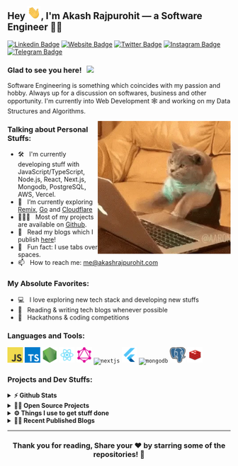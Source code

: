 ## Hey <img alt="Hi" src="./images/Hi.gif" width="30px" height="30px" />, I'm Akash Rajpurohit — a Software Engineer 👨‍💻

[![Linkedin Badge](https://img.shields.io/badge/-LinkedIn-0e76a8?style=flat-square&logo=Linkedin&logoColor=white)](https://linkedin.com/in/AkashRajpurohit)
[![Website Badge](https://img.shields.io/badge/Website-3b5998?style=flat-square&logo=google-chrome&logoColor=white)](https://akashrajpurohit.com/)
[![Twitter Badge](https://img.shields.io/badge/-Twitter-00acee?style=flat-square&logo=Twitter&logoColor=white)](https://twitter.com/AkashWhoCodes)
[![Instagram Badge](https://img.shields.io/badge/-Instagram-e4405f?style=flat-square&logo=Instagram&logoColor=white)](https://instagram.com/akashwho.codes/)
[![Telegram Badge](https://img.shields.io/badge/-Telegram-0088cc?style=flat-square&logo=Telegram&logoColor=white)](https://t.me/AkashRajpurohit)
  
### Glad to see you here! &nbsp; ![](https://visitor-badge.laobi.icu/badge?page_id=akashrajpurohit.visitor-badge&style=flat-square&color=0088cc)

Software Engineering is something which coincides with my passion and hobby. Always up for a discussion on softwares, business and other opportunity. I'm currently into Web Development 🕸️ and working on my Data Structures and Algorithms.
  
<img align="right" alt="Coding Cat" src="./images/coding.webp" />

### Talking about Personal Stuffs:

- 🛠 &nbsp; I'm currently developing stuff with JavaScript/TypeScript, Node.js, React, Next.js, Mongodb, PostgreSQL, AWS, Vercel.
- 🚀 &nbsp; I’m currently exploring [Remix](https://remix.run), [Go](https://go.dev/) and [Cloudflare](https://www.cloudflare.com/)
- 👨🏻‍💻 &nbsp; Most of my projects are available on [Github](https://github.com/AkashRajpurohit).
- 💬 &nbsp; Read my blogs which I publish [here](https://akashrajpurohit.com/blogs/)!
- 👾 &nbsp; Fun fact: I use tabs over spaces.
- 📫 &nbsp; How to reach me: me@akashrajpurohit.com 

### My Absolute Favorites:

- 💻 &nbsp; I love exploring new tech stack and developing new stuffs
- 📰 &nbsp; Reading & writing tech blogs whenever possible
- 🍕 &nbsp; Hackathons & coding competitions

### Languages and Tools:

<code><img height="35" src="https://raw.githubusercontent.com/github/explore/80688e429a7d4ef2fca1e82350fe8e3517d3494d/topics/javascript/javascript.png" alt="javascript"></code>
<code><img height="35" src="https://raw.githubusercontent.com/github/explore/80688e429a7d4ef2fca1e82350fe8e3517d3494d/topics/typescript/typescript.png" alt="typescript"></code>
<code><img height="35" src="https://raw.githubusercontent.com/github/explore/80688e429a7d4ef2fca1e82350fe8e3517d3494d/topics/nodejs/nodejs.png" alt="nodejs"></code>
<code><img height="35" src="https://raw.githubusercontent.com/github/explore/80688e429a7d4ef2fca1e82350fe8e3517d3494d/topics/react/react.png" alt="react"></code>
<code><img height="35" src="https://raw.githubusercontent.com/github/explore/80688e429a7d4ef2fca1e82350fe8e3517d3494d/topics/graphql/graphql.png" alt="graphql"></code>
<code><img height="35" src="https://nextjs.org/static/favicon/favicon-32x32.png" alt="nextjs"></code>
<code><img height="35" src="https://raw.githubusercontent.com/github/explore/cebd63002168a05a6a642f309227eefeccd92950/topics/flutter/flutter.png" alt="flutter"></code>
<code><img height="35" src="https://encrypted-tbn0.gstatic.com/images?q=tbn%3AANd9GcSTTzPAw-55ssm1Im594xYZ9eRQu2JylrkYLg&usqp=CAU" alt="mongodb"></code>
<code><img height="35" src="https://raw.githubusercontent.com/github/explore/80688e429a7d4ef2fca1e82350fe8e3517d3494d/topics/postgresql/postgresql.png" alt="postgresql"></code>
<code><img height="35" src="https://raw.githubusercontent.com/github/explore/80688e429a7d4ef2fca1e82350fe8e3517d3494d/topics/redis/redis.png" alt="redis"></code> 
</code> 

### Projects and Dev Stuffs: 
<details>	
  <summary><b>⚡ Github Stats</b></summary>

  <img height="170em" src="https://github-readme-stats.vercel.app/api?username=AkashRajpurohit&show_icons=false&hide_border=true&count_private=true&show_icons=true&theme=radical" />
  <img height="170em" src="https://github-readme-stats.vercel.app/api/top-langs/?username=AkashRajpurohit&hide=html,Jupyter%20Notebook&show_icons=true&hide_border=true&layout=compact&langs_count=8&theme=radical"/>
</details>

<details>
  <summary><b>🧑‍🚀 Open Source Projects</b></summary>

  <br />
  <table>
    <thead align="center">
      <tr border: none;>
        <td><b>💻 Projects</b></td>
        <td><b>🌟 Stars</b></td>
        <td><b>🍴 Forks</b></td>
        <td><b>🐛 Issues</b></td>
        <td><b>🔔 Pull Requests</b></td>
        <td><b>👨‍💻 Language</b></td>
      </tr>
    </thead>
    <tbody>
      <tr>
	<td><a href="https://github.com/AkashRajpurohit/howtoprofessionallysay/"><b>🧍 How to professionally say</b></a></td>
        <td><img alt="Stars" src="https://img.shields.io/github/stars/AkashRajpurohit/howtoprofessionallysay?style=flat-square&labelColor=343b41"/></td>
        <td><img alt="Forks" src="https://img.shields.io/github/forks/AkashRajpurohit/howtoprofessionallysay?style=flat-square&labelColor=343b41"/></td>
        <td><img alt="Issues" src="https://img.shields.io/github/issues/AkashRajpurohit/howtoprofessionallysay?style=flat-square"/></td>
        <td><img alt="Pull Requests" src="https://img.shields.io/github/issues-pr/AkashRajpurohit/howtoprofessionallysay?style=flat-square"/></td>
        <td><img alt="Language" src="https://img.shields.io/github/languages/top/AkashRajpurohit/howtoprofessionallysay?style=flat-square"/></td>
      </tr>
      <tr>
	<td><a href="https://github.com/AkashRajpurohit/clipper"><b>📋 Clipper</b></a></td>
        <td><img alt="Stars" src="https://img.shields.io/github/stars/AkashRajpurohit/clipper?style=flat-square&labelColor=343b41"/></td>
        <td><img alt="Forks" src="https://img.shields.io/github/forks/AkashRajpurohit/clipper?style=flat-square&labelColor=343b41"/></td>
        <td><img alt="Issues" src="https://img.shields.io/github/issues/AkashRajpurohit/clipper?style=flat-square"/></td>
        <td><img alt="Pull Requests" src="https://img.shields.io/github/issues-pr/AkashRajpurohit/clipper?style=flat-square"/></td>
        <td><img alt="Language" src="https://img.shields.io/github/languages/top/AkashRajpurohit/clipper?style=flat-square"/></td>
      </tr>
      <tr>
	<td><a href="https://github.com/AkashRajpurohit/github-emojis"><b>🚀 Github Emojis</b></a></td>
        <td><img alt="Stars" src="https://img.shields.io/github/stars/AkashRajpurohit/github-emojis?style=flat-square&labelColor=343b41"/></td>
        <td><img alt="Forks" src="https://img.shields.io/github/forks/AkashRajpurohit/github-emojis?style=flat-square&labelColor=343b41"/></td>
        <td><img alt="Issues" src="https://img.shields.io/github/issues/AkashRajpurohit/github-emojis?style=flat-square"/></td>
        <td><img alt="Pull Requests" src="https://img.shields.io/github/issues-pr/AkashRajpurohit/github-emojis?style=flat-square"/></td>
        <td><img alt="Language" src="https://img.shields.io/github/languages/top/AkashRajpurohit/github-emojis?style=flat-square"/></td>
      </tr>
      <tr>
	<td><a href="https://github.com/AkashRajpurohit/Spell-IT"><b>👨🏻‍💻 Spell-IT</b></a></td>
        <td><img alt="Stars" src="https://img.shields.io/github/stars/AkashRajpurohit/Spell-IT?style=flat-square&labelColor=343b41"/></td>
        <td><img alt="Forks" src="https://img.shields.io/github/forks/AkashRajpurohit/Spell-IT?style=flat-square&labelColor=343b41"/></td>
        <td><img alt="Issues" src="https://img.shields.io/github/issues/AkashRajpurohit/Spell-IT?style=flat-square"/></td>
        <td><img alt="Pull Requests" src="https://img.shields.io/github/issues-pr/AkashRajpurohit/Spell-IT?style=flat-square"/></td>
        <td><img alt="Language" src="https://img.shields.io/github/languages/top/AkashRajpurohit/Spell-IT?style=flat-square"/></td> 
      </tr>
    </tbody>
  </table>
  <br />
</details>
 
<details>	
  <br />
  <summary><b>⚙️ Things I use to get stuff done</b></summary>
  	<ul>
  	  <li><b>OS:</b> MacOS / Linux</li>
  	  <li><b>Browser: </b> Firefox / Brave Browser</li>
	  <li><b>Code Editor:</b> Visual Studio Code</li>
	  <li><b>To Stay Updated:</b> Dev.to, Medium, Twitter and Tech YouTube Channels</li>
	</ul>
	<b>Read more about it <a target="_blank" rel="norefferer noopener" href="https://akashrajpurohit.com/uses/">here</a></b>
</details> 

<details>	
  <br />
  <summary><b>✍🏼 Recent Published Blogs</b></summary>

  <!-- BLOG-POST-LIST:START -->
- [How to add fuzzy search to your React app using Fuse.js](https://akashrajpurohit.com/blog/how-to-add-fuzzy-search-to-your-react-app-using-fusejs/)
- [Open Source alternatives you must try - Part 2](https://akashrajpurohit.com/blog/open-source-alternatives-you-must-try-part-2/)
- [Open Source alternatives you must try - Part 1](https://akashrajpurohit.com/blog/open-source-alternatives-you-must-try-part-1/)
- [Journey into &quot;how to professionally say&quot; project](https://akashrajpurohit.com/blog/journey-into-how-to-professionally-say-project/)
- [How to use ES6 import syntax in Node.js](https://akashrajpurohit.com/blog/how-to-use-es6-import-syntax-in-nodejs/)
- [Increase Root Partition Size On Fedora](https://akashrajpurohit.com/blog/increase-root-partition-size-on-fedora/)
- [Backup Users Home Directory In Linux Using Tar Command](https://akashrajpurohit.com/blog/backup-users-home-directory-in-linux-using-tar-command/)
- [Disable Source Maps in GatsbyJs V2 for Production.](https://akashrajpurohit.com/blog/disable-source-maps-in-gatsbyjs-v2/)
- [Infosys Power Programmer Interview Experience](https://akashrajpurohit.com/blog/infosys-power-programmer-interview-experience/)
- [How to manage multiple Node.js versions on your system](https://akashrajpurohit.com/blog/how-to-manage-multiple-nodejs-versions-on-your-system/)
<!-- BLOG-POST-LIST:END -->  

</details>  

---

<div align="center">

### Thank you for reading, Share your ❤️ by starring some of the repositories! 🌟

</div>
